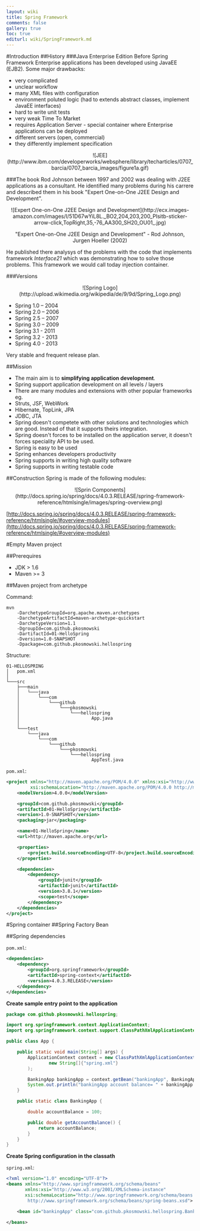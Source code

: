 ```yaml
---
layout: wiki
title: Spring Framework
comments: false
gallery: true
toc: true
editurl: wiki/SpringFramework.md
---
```


#Introduction
##History
###Java Enterprise Edition
Before Spring Framework Enterprise applications has been developed using JavaEE (EJB2). Some major drawbacks:

 * very complicated
 * unclear workflow
 * many XML files with configuration
 * environment poluted logic (had to extends abstract classes, implement JavaEE interfaces)
 * hard to write unit tests
 * very weak Time To Market
 * requires Application Server - special container where Enterprise applications can be deployed
  * different servers (open, commercial)
  * they differently implement specification

<center>
![JEE](http://www.ibm.com/developerworks/websphere/library/techarticles/0707_barcia/0707_barcia_images/figure1a.gif)
</center>

###The book
Rod Johnson between 1997 and 2002 was dealing with J2EE applications as a consultant. He identified many problems during his carrere and described them in his book "Expert One-on-One J2EE Design and Development".

<center>
![Expert One-on-One J2EE Design and Development](http://ecx.images-amazon.com/images/I/51D67wYiL8L._BO2,204,203,200_PIsitb-sticker-arrow-click,TopRight,35,-76_AA300_SH20_OU01_.jpg)

"Expert One-on-One J2EE Design and Development" - Rod Johnson, Jurgen Hoeller (2002)
</center>

He published there analysys of the problems with the code that implements framework *Interface21* which was demonstrating how to solve those problems. This framework we would call today injection container.

###Versions

<center>
![Spring Logo](http://upload.wikimedia.org/wikipedia/de/9/9d/Spring_Logo.png)
</center>

 * Spring 1.0 – 2004
 * Spring 2.0 – 2006
 * Spring 2.5 – 2007
 * Spring 3.0 – 2009
 * Spring 3.1 - 2011
 * Spring 3.2 - 2013
 * Spring 4.0 - 2013

Very stable and frequent release plan.

##Mission

* The main aim is to **simplifying application development**.
* Spring support application development on all levels / layers
* There are many modules and extensions with other popular frameworks eg.
 * Struts, JSF, WebWork
 * Hibernate, TopLink, JPA
 * JDBC, JTA
* Spring doesn't competete with other solutions and technologies which are good. Instead of that it supports theirs integration.
* Spring doesn't forces to be installed on the application server, it doesn't forces speciality API to be used.
* Spring is easy to be used
* Spring enhances developers productivity
* Spring supports in writing high quality software
* Spring supports in writing testable code

##Construction
Spring is made of the following modules:

<center>
![Sprin Components](http://docs.spring.io/spring/docs/4.0.3.RELEASE/spring-framework-reference/htmlsingle/images/spring-overview.png)
</center>

[http://docs.spring.io/spring/docs/4.0.3.RELEASE/spring-framework-reference/htmlsingle/#overview-modules](http://docs.spring.io/spring/docs/4.0.3.RELEASE/spring-framework-reference/htmlsingle/#overview-modules)


#Empty Maven project

##Prerequires
 * JDK > 1.6
 * Maven >= 3

##Maven project from archetype

Command:

```
mvn
    -DarchetypeGroupId=org.apache.maven.archetypes
    -DarchetypeArtifactId=maven-archetype-quickstart
    -DarchetypeVersion=1.1
    -DgroupId=com.github.pkosmowski
    -DartifactId=01-HelloSpring
    -Dversion=1.0-SNAPSHOT
    -Dpackage=com.github.pkosmowski.hellospring
```

Structure:

```
01-HELLOSPRING
│   pom.xml
│
└───src
    ├───main
    │   └───java
    │       └───com
    │           └───github
    │               └───pkosmowski
    │                   └───hellospring
    │                           App.java
    │
    └───test
        └───java
            └───com
                └───github
                    └───pkosmowski
                        └───hellospring
                                AppTest.java
```

`pom.xml`:

```xml
<project xmlns="http://maven.apache.org/POM/4.0.0" xmlns:xsi="http://www.w3.org/2001/XMLSchema-instance"
         xsi:schemaLocation="http://maven.apache.org/POM/4.0.0 http://maven.apache.org/xsd/maven-4.0.0.xsd">
    <modelVersion>4.0.0</modelVersion>

    <groupId>com.github.pkosmowski</groupId>
    <artifactId>01-HelloSpring</artifactId>
    <version>1.0-SNAPSHOT</version>
    <packaging>jar</packaging>

    <name>01-HelloSpring</name>
    <url>http://maven.apache.org</url>

    <properties>
        <project.build.sourceEncoding>UTF-8</project.build.sourceEncoding>
    </properties>

    <dependencies>
        <dependency>
            <groupId>junit</groupId>
            <artifactId>junit</artifactId>
            <version>3.8.1</version>
            <scope>test</scope>
        </dependency>
    </dependencies>
</project>

```
#Spring container
##Spring Factory Bean


##Spring dependencies

`pom.xml`:

```xml
<dependencies>
    <dependency>
        <groupId>org.springframework</groupId>
        <artifactId>spring-context</artifactId>
        <version>4.0.3.RELEASE</version>
    </dependency>
</dependencies>
```

**Create sample entry point to the application**

```java
package com.github.pkosmowski.hellospring;

import org.springframework.context.ApplicationContext;
import org.springframework.context.support.ClassPathXmlApplicationContext;

public class App {

    public static void main(String[] args) {
        ApplicationContext context = new ClassPathXmlApplicationContext(
                new String[]{"spring.xml"}
        );

        BankingApp bankingApp = context.getBean("bankingApp", BankingApp.class);
        System.out.println("bankingApp account balance= " + bankingApp.getAccountBalance());
    }

    public static class BankingApp {

        double accountBalance = 100;

        public double getAccountBalance() {
            return accountBalance;
        }
    }
}


```

**Create Spring configuration in the classath**

`spring.xml`:

```xml
<?xml version="1.0" encoding="UTF-8"?>
<beans xmlns="http://www.springframework.org/schema/beans"
       xmlns:xsi="http://www.w3.org/2001/XMLSchema-instance"
       xsi:schemaLocation="http://www.springframework.org/schema/beans
        http://www.springframework.org/schema/beans/spring-beans.xsd">

    <bean id="bankingApp" class="com.github.pkosmowski.hellospring.BankingApp"/>

</beans>
```